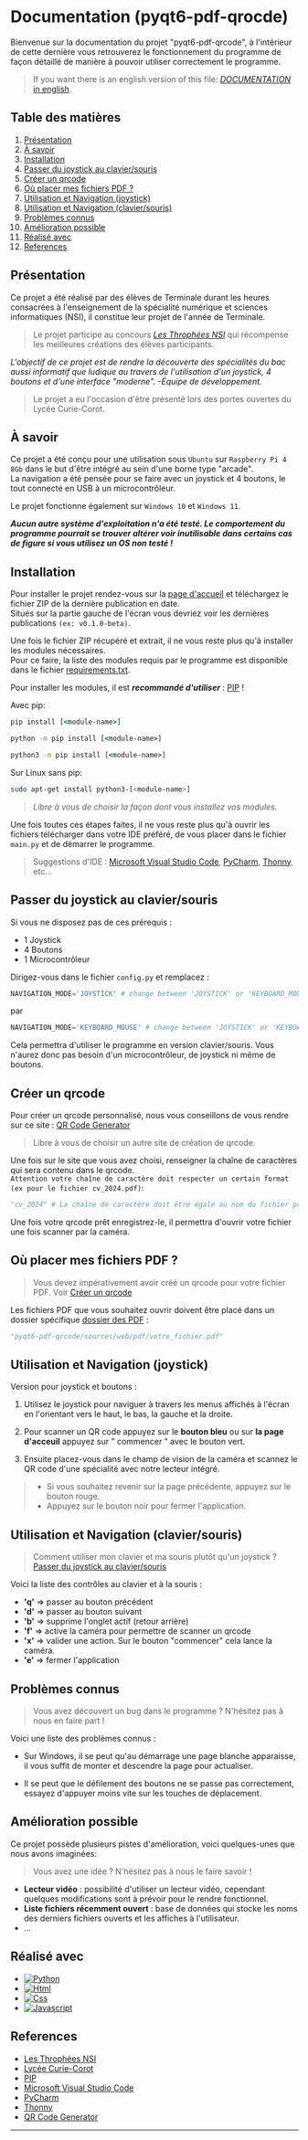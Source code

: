 # Documentation (pyqt6-pdf-qrocde)

Bienvenue sur la documentation du projet "pyqt6-pdf-qrcode", à l'intérieur de cette dernière vous retrouverez le fonctionnement du programme de façon détaillé de manière à pouvoir utiliser correctement le programme.  
> If you want there is an english version of this file: [*DOCUMENTATION* in english](./documentation_EN.md).

## Table des matières

 1. [Présentation](#presentation)
 2. [À savoir](#goodtoknow)
 3. [Installation](#installation)
 4. [Passer du joystick au clavier/souris](#switchjoytokey)
 5. [Créer un qrcode](#qrcode)
 6. [Où placer mes fichiers PDF ?](#pdf)
 7. [Utilisation et Navigation (joystick)](#usejoy)
 8. [Utilisation et Navigation (clavier/souris)](#usekey)
 9. [Problèmes connus](#knowissue)
 10. [Amélioration possible](#improvements)
 11. [Réalisé avec](#madewith)
 12. [References](#ref)


<div id='presentation'/> 
  
## Présentation

Ce projet a été réalisé par des élèves de Terminale durant les heures consacrées à l'enseignement de la spécialité numérique et sciences informatiques (NSI), il constitue leur projet de l'année de Terminale.  

> Le projet participe au concours *[Les Throphées NSI](https://trophees-nsi.fr/)* qui récompense les meilleures créations des élèves participants.
  
*L'objectif de ce projet est de rendre la découverte des spécialités du bac aussi informatif que ludique au travers de l'utilisation d'un joystick, 4 boutons et d'une interface "moderne".  -Équipe de développement.*   
  
> Le projet a eu l'occasion d'être présenté lors des portes ouvertes du Lycée Curie-Corot.

<div id='goodtoknow'/> 

## À savoir

Ce projet a été conçu pour une utilisation sous `Ubuntu` sur `Raspberry Pi 4 8Gb` dans le but d'être intégré au sein d'une borne type "arcade".  
La navigation a été pensée pour se faire avec un joystick et 4 boutons, le tout connecté en USB à un microcontrôleur.

Le projet fonctionne également sur `Windows 10` et `Windows 11`.

**_Aucun autre système d'exploitation n'a été testé. Le comportement du programme pourrait se trouver altérer voir inutilisable dans certains cas de figure si vous utilisez un OS non testé !_**

<div id='installation'/> 

## Installation

Pour installer le projet rendez-vous sur la [page d'accueil](https://github.com/SneaKxyz/pyqt6-pdf-qrcode/tree/main) et téléchargez le fichier ZIP de la dernière publication en date.  
Situés sur la partie gauche de l'écran vous devriez voir les dernières publications `(ex: v0.1.0-beta)`.

Une fois le fichier ZIP récupéré et extrait, il ne vous reste plus qu'à installer les modules nécessaires.  
Pour ce faire, la liste des modules requis par le programme est disponible dans le fichier [requirements.txt](../requirements.txt).

Pour installer les modules, il est **_recommandé d'utiliser_** : [PIP](https://github.com/pypa/pip) !

Avec pip:
```cmd
pip install [<module-name>]
```
```cmd
python -m pip install [<module-name>]
```
```cmd
python3 -m pip install [<module-name>]
```

Sur Linux sans pip:
```bash
sudo apt-get install python3-[<module-name>]
```

> *Libre à vous de choisir la façon dont vous installez vos modules.*

Une fois toutes ces étapes faites, il ne vous reste plus qu'à ouvrir les fichiers télécharger dans votre IDE préféré, de vous placer dans le fichier `main.py` et de démarrer le programme.

> Suggestions d'IDE : [Microsoft Visual Studio Code](https://code.visualstudio.com/), [PyCharm](https://www.jetbrains.com/fr-fr/pycharm/), [Thonny](https://thonny.org/), etc...

<div id='switchjoytokey'/>

## Passer du joystick au clavier/souris

Si vous ne disposez pas de ces prérequis :
* 1 Joystick
* 4 Boutons
* 1 Microcontrôleur

Dirigez-vous dans le fichier `config.py` et remplacez :
```py
NAVIGATION_MODE='JOYSTICK' # change between 'JOYSTICK' or 'KEYBOARD_MOUSE'
```
 par 
 ```py
NAVIGATION_MODE='KEYBOARD_MOUSE' # change between 'JOYSTICK' or 'KEYBOARD_MOUSE'
```
Cela permettra d'utiliser le programme en version clavier/souris. Vous n'aurez donc pas besoin d'un microcontrôleur, de joystick ni même de boutons.

<div id='qrcode'/>

## Créer un qrcode

Pour créer un qrcode personnalisé, nous vous conseillons de vous rendre sur ce site : [QR Code Generator](https://fr.qr-code-generator.com/)

> Libre à vous de choisir un autre site de création de qrcode.

Une fois sur le site que vous avez choisi, renseigner la chaîne de caractères qui sera contenu dans le qrcode.  
`Attention votre chaîne de caractère doit respecter un certain format (ex pour le fichier cv_2024.pdf)`:

```py
"cv_2024" # La chaîne de caractère doit être égale au nom du fichier pdf (vous ne devez pas renseigner l'extension de votre fichier).
```

Une fois votre qrcode prêt enregistrez-le, il permettra d'ouvrir votre fichier une fois scanner par la caméra.

<div id='pdf'/> 

## Où placer mes fichiers PDF ?

> Vous devez impérativement avoir créé un qrcode pour votre fichier PDF. Voir [Créer un qrcode](#qrcode)

Les fichiers PDF que vous souhaitez ouvrir doivent être placé dans un dossier spécifique [dossier des PDF](../sources/web/pdf) :

```py
"pyqt6-pdf-qrcode/sources/web/pdf/votre_fichier.pdf"
```

<div id='usejoy'/> 

## Utilisation et Navigation (joystick)

Version pour joystick et boutons :

 1. Utilisez le joystick pour naviguer à travers les menus affichés à l'écran en l'orientant vers le haut, le bas, la gauche et la droite.

 2. Pour scanner un QR code appuyez sur le **bouton bleu** ou sur **la page d'acceuil** appuyez sur " commencer " avec le bouton vert.

 3. Ensuite placez-vous dans le champ de vision de la caméra et scannez le QR code d'une spécialité avec notre lecteur intégré.

 > - Si vous souhaitez revenir sur la page précédente, appuyez sur le bouton rouge.  
 > - Appuyez sur le bouton noir pour fermer l'application.

<div id='usekey'/> 

## Utilisation et Navigation (clavier/souris)

> Comment utiliser mon clavier et ma souris plutôt qu'un joystick ? [Passer du joystick au clavier/souris](#switchjoytokey)

Voici la liste des contrôles au clavier et à la souris : 

* **'q'** ⇒ passer au bouton précédent
* **'d'** ⇒ passer au bouton suivant
* **'b'** ⇒ supprime l'onglet actif (retour arrière)
* **'f'** ⇒ active la caméra pour permettre de scanner un qrcode
* **'x'** ⇒ valider une action. Sur le bouton "commencer" cela lance la caméra.
* **'e'** ⇒ fermer l'application

<div id='knowissue'/> 

## Problèmes connus

> Vous avez découvert un bug dans le programme ? N'hésitez pas à nous en faire part !

Voici une liste des problèmes connus :

* Sur Windows, il se peut qu'au démarrage une page blanche apparaisse, il vous suffit de monter et descendre la page pour actualiser.

* Il se peut que le défilement des boutons ne se passe pas correctement, essayez d'appuyer moins vite sur les touches de déplacement.

<div id='improvements'/> 

## Amélioration possible

Ce projet possède plusieurs pistes d'amélioration, voici quelques-unes que nous avons imaginées:

> Vous avez une idée ? N'hésitez pas à nous le faire savoir !

* **Lecteur vidéo** : possibilité d'utiliser un lecteur vidéo, cependant quelques modifications sont à prévoir pour le rendre fonctionnel.
* **Liste fichiers récemment ouvert** : base de données qui stocke les noms des derniers fichiers ouverts et les affiches à l'utilisateur. 
* ...


<div id='madewith'/> 

## Réalisé avec

* [![Python][Python.org]][Python-url]
* [![Html][Html]][Html-url]
* [![Css][Css]][Css-url]
* [![Javascript][Javascript]][Javascript-url]

<div id='ref'/> 

## References

* [Les Throphées NSI](https://trophees-nsi.fr/)
* [Lycée Curie-Corot](https://curie-corot.lycee.ac-normandie.fr/)
* [PIP](https://github.com/pypa/pip)
* [Microsoft Visual Studio Code](https://code.visualstudio.com/)
* [PyCharm](https://www.jetbrains.com/fr-fr/pycharm/)
* [Thonny](https://thonny.org/)
* [QR Code Generator](https://fr.qr-code-generator.com/)

*******


<!-- MARKDOWN -->
[Python.org]: https://img.shields.io/badge/python-0769AD?style=for-the-badge&logo=python&logoColor=yellow
[Python-url]: https://www.python.org/
[Html]: https://img.shields.io/badge/html-DD0031?style=for-the-badge&logo=html5&logoColor=white
[Html-url]: https://developer.mozilla.org/fr/docs/Web/HTML
[Css]: https://img.shields.io/badge/css-4A4A55?style=for-the-badge&logo=css3&logoColor=blue
[Css-url]: https://developer.mozilla.org/fr/docs/Web/CSS
[Javascript]: https://img.shields.io/badge/javascript-black?style=for-the-badge&logo=javascript&logoColor=yellow
[Javascript-url]: https://developer.mozilla.org/fr/docs/Web/JavaScript


